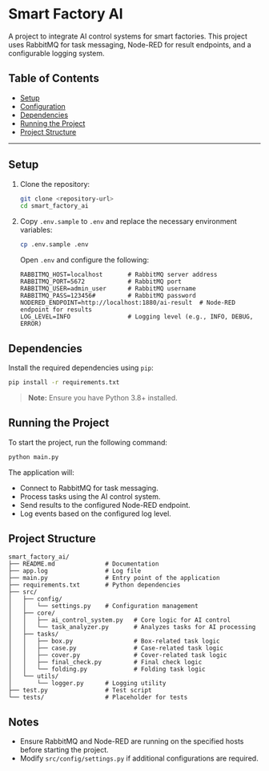 # Smart Factory AI

A project to integrate AI control systems for smart factories. This project uses RabbitMQ for task messaging, Node-RED for result endpoints, and a configurable logging system.

## Table of Contents
- [Setup](#setup)
- [Configuration](#configuration)
- [Dependencies](#dependencies)
- [Running the Project](#running-the-project)
- [Project Structure](#project-structure)

---

## Setup
1. Clone the repository:
   ```bash
   git clone <repository-url>
   cd smart_factory_ai
   ```

2. Copy `.env.sample` to `.env` and replace the necessary environment variables:
   ```bash
   cp .env.sample .env
   ```
   Open `.env` and configure the following:
   ```
   RABBITMQ_HOST=localhost       # RabbitMQ server address
   RABBITMQ_PORT=5672            # RabbitMQ port
   RABBITMQ_USER=admin_user      # RabbitMQ username
   RABBITMQ_PASS=123456#         # RabbitMQ password
   NODERED_ENDPOINT=http://localhost:1880/ai-result  # Node-RED endpoint for results
   LOG_LEVEL=INFO                # Logging level (e.g., INFO, DEBUG, ERROR)
   ```

## Dependencies

Install the required dependencies using `pip`:
```bash
pip install -r requirements.txt
```

> **Note:** Ensure you have Python 3.8+ installed.

## Running the Project

To start the project, run the following command:
```bash
python main.py
```

The application will:
- Connect to RabbitMQ for task messaging.
- Process tasks using the AI control system.
- Send results to the configured Node-RED endpoint.
- Log events based on the configured log level.

## Project Structure

```
smart_factory_ai/
├── README.md              # Documentation
├── app.log                # Log file
├── main.py                # Entry point of the application
├── requirements.txt       # Python dependencies
├── src/
│   ├── config/
│   │   └── settings.py    # Configuration management
│   ├── core/
│   │   ├── ai_control_system.py   # Core logic for AI control
│   │   └── task_analyzer.py       # Analyzes tasks for AI processing
│   ├── tasks/
│   │   ├── box.py                 # Box-related task logic
│   │   ├── case.py                # Case-related task logic
│   │   ├── cover.py               # Cover-related task logic
│   │   ├── final_check.py         # Final check logic
│   │   └── folding.py             # Folding task logic
│   └── utils/
│       └── logger.py      # Logging utility
├── test.py                # Test script
└── tests/                 # Placeholder for tests
```

## Notes
- Ensure RabbitMQ and Node-RED are running on the specified hosts before starting the project.
- Modify `src/config/settings.py` if additional configurations are required.